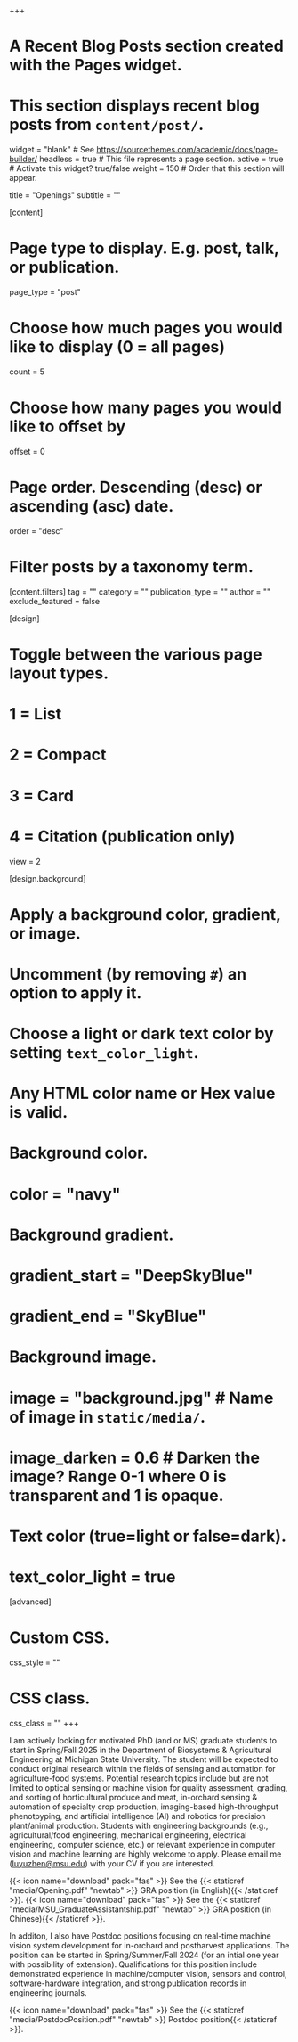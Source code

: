 +++
# A Recent Blog Posts section created with the Pages widget.
# This section displays recent blog posts from `content/post/`.

widget = "blank"  # See https://sourcethemes.com/academic/docs/page-builder/
headless = true  # This file represents a page section.
active = true  # Activate this widget? true/false
weight = 150  # Order that this section will appear.

title = "Openings"
subtitle = ""

[content]
  # Page type to display. E.g. post, talk, or publication.
  page_type = "post"
  
  # Choose how much pages you would like to display (0 = all pages)
  count = 5
  
  # Choose how many pages you would like to offset by
  offset = 0

  # Page order. Descending (desc) or ascending (asc) date.
  order = "desc"

  # Filter posts by a taxonomy term.
  [content.filters]
    tag = ""
    category = ""
    publication_type = ""
    author = ""
    exclude_featured = false
  
[design]
  # Toggle between the various page layout types.
  #   1 = List
  #   2 = Compact
  #   3 = Card
  #   4 = Citation (publication only)
  view = 2
  
[design.background]
  # Apply a background color, gradient, or image.
  #   Uncomment (by removing `#`) an option to apply it.
  #   Choose a light or dark text color by setting `text_color_light`.
  #   Any HTML color name or Hex value is valid.
  
  # Background color.
  # color = "navy"
  
  # Background gradient.
  # gradient_start = "DeepSkyBlue"
  # gradient_end = "SkyBlue"
  
  # Background image.
  # image = "background.jpg"  # Name of image in `static/media/`.
  # image_darken = 0.6  # Darken the image? Range 0-1 where 0 is transparent and 1 is opaque.

  # Text color (true=light or false=dark).
  # text_color_light = true  
  
[advanced]
 # Custom CSS. 
 css_style = ""
 
 # CSS class.
 css_class = ""
+++

I am actively looking for motivated PhD (and or MS) graduate students to start in Spring/Fall 2025 in the Department of Biosystems & Agricultural Engineering at Michigan State University. The student will be expected to conduct original research within the fields of sensing and automation for agriculture-food systems. Potential research topics include but are not limited to optical sensing or machine vision for quality assessment, grading, and sorting of horticultural produce and meat, in-orchard sensing & automation of specialty crop production, imaging-based high-throughput phenotpyping, and artificial intelligence (AI) and robotics for precision plant/animal production. Students with engineering backgrounds (e.g., agricultural/food engineering, mechanical engineering, electrical engineering, computer science, etc.) or relevant experience in computer vision and machine learning are highly welcome to apply. Please email me (luyuzhen@msu.edu) with your CV if you are interested.

{{< icon name="download" pack="fas" >}} See the {{< staticref "media/Opening.pdf" "newtab" >}} GRA position (in English){{< /staticref >}}.
{{< icon name="download" pack="fas" >}} See the {{< staticref "media/MSU_GraduateAssistantship.pdf" "newtab" >}} GRA position (in Chinese){{< /staticref >}}.



In additon, I also have Postdoc positions focusing on real-time machine vision system development for in-orchard and postharvest applications. The position can be started in Spring/Summer/Fall 2024 (for an intial one year with possibility of extension). Qualifications for this position include demonstrated experience in machine/computer vision, sensors and control, software-hardware integration, and strong publication records in engineering journals. 

{{< icon name="download" pack="fas" >}} See the {{< staticref "media/PostdocPosition.pdf" "newtab" >}} Postdoc position{{< /staticref >}}.

